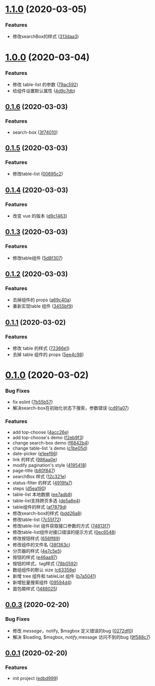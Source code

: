 # [1.1.0](https://github.com/QxQstar/dmallmax-ui/compare/v1.0.0...v1.1.0) (2020-03-05)


### Features

* 修改searchBox的样式 ([313daa3](https://github.com/QxQstar/dmallmax-ui/commit/313daa37018f6843470d6baaf863a1bfaba673cc))



# [1.0.0](https://github.com/QxQstar/dmallmax-ui/compare/v0.1.6...v1.0.0) (2020-03-04)


### Features

* 修改 table-list 的参数 ([79ac592](https://github.com/QxQstar/dmallmax-ui/commit/79ac592d70b9663a67a3a3fd12c380ae483285ba))
* 给组件设置默认属性 ([4d9c7db](https://github.com/QxQstar/dmallmax-ui/commit/4d9c7db4bac17e90418e274d9880353282d40ca9))



## [0.1.6](https://github.com/QxQstar/dmallmax-ui/compare/v0.1.5...v0.1.6) (2020-03-03)


### Features

* search-box ([3f74010](https://github.com/QxQstar/dmallmax-ui/commit/3f7401084bb6229a2d6efbb07edd61fc21906a4c))



## [0.1.5](https://github.com/QxQstar/dmallmax-ui/compare/v0.1.4...v0.1.5) (2020-03-03)


### Features

* 修改table-list ([00695c2](https://github.com/QxQstar/dmallmax-ui/commit/00695c22b5c22eeeaeb94bdd005b0221b569eae3))



## [0.1.4](https://github.com/QxQstar/dmallmax-ui/compare/v0.1.3...v0.1.4) (2020-03-03)


### Features

* 改变 vue 的版本 ([d9c1463](https://github.com/QxQstar/dmallmax-ui/commit/d9c1463ddb3bd0b33763d2feacc85b63e3fb2d29))



## [0.1.3](https://github.com/QxQstar/dmallmax-ui/compare/v0.1.2...v0.1.3) (2020-03-03)


### Features

* 修改table组件 ([5d8f307](https://github.com/QxQstar/dmallmax-ui/commit/5d8f307b673bda753169719487d15eb7b1e456f0))



## [0.1.2](https://github.com/QxQstar/dmallmax-ui/compare/v0.1.1...v0.1.2) (2020-03-03)


### Features

* 去掉组件的 props ([a69c40a](https://github.com/QxQstar/dmallmax-ui/commit/a69c40a3ee62c071abd520c3e59e6bf38999a1cb))
* 重新实现table 组件 ([3455bf9](https://github.com/QxQstar/dmallmax-ui/commit/3455bf90dbff6d01f60f61d71be554a8dd428664))



## [0.1.1](https://github.com/QxQstar/dmallmax-ui/compare/v0.1.0...v0.1.1) (2020-03-02)


### Features

* 修改 table 的样式 ([72366e1](https://github.com/QxQstar/dmallmax-ui/commit/72366e120b5102f314c3377ce93899ef54610e95))
* 去掉 table 组件的 props ([5ee4c98](https://github.com/QxQstar/dmallmax-ui/commit/5ee4c9897a6a4a0a04355360256887edde630033))



# [0.1.0](https://github.com/QxQstar/dmallmax-ui/compare/v0.0.3...v0.1.0) (2020-03-02)


### Bug Fixes

* fix eslint ([7b55b57](https://github.com/QxQstar/dmallmax-ui/commit/7b55b57f63ad744e234d23c436c8e680c6171b18))
* 解决search-box在初始化状态下搜索，参数错误 ([cd91a07](https://github.com/QxQstar/dmallmax-ui/commit/cd91a07c130802a8f2f9107b44dd22faae92d35c))


### Features

* add top-choose ([4acc26e](https://github.com/QxQstar/dmallmax-ui/commit/4acc26e41d4a2ac9dbc38118e8ffc3a43542e47d))
* add top-choose's demo ([f2eb9f3](https://github.com/QxQstar/dmallmax-ui/commit/f2eb9f3d0b8ae9553e3f1a7d8d8ee4928e9014c1))
* change search-box demo ([f6842b4](https://github.com/QxQstar/dmallmax-ui/commit/f6842b4a4dbd02738751400eaed26518e361b2fd))
* change table-list 's demo ([c1be05d](https://github.com/QxQstar/dmallmax-ui/commit/c1be05d1f8079de9a627d6133e40f20a56c30e81))
* date-picker ([e1eef66](https://github.com/QxQstar/dmallmax-ui/commit/e1eef665eaf7ace1ab7161600dc9c8c84bf47039))
* link 的样式 ([986aa0e](https://github.com/QxQstar/dmallmax-ui/commit/986aa0e00ca7a7d92ca5737cd3f487f4dcc3cad2))
* modify pagination's style ([4195418](https://github.com/QxQstar/dmallmax-ui/commit/4195418e2d4f963df2107ead3dc48ef70f7ede6e))
* page-title ([b80f847](https://github.com/QxQstar/dmallmax-ui/commit/b80f847208b46e7253625511027d7b1d426330c5))
* searchBox 样式 ([12c321e](https://github.com/QxQstar/dmallmax-ui/commit/12c321e43dca358411be35781f46b132a0a797f9))
* status-filter 的样式 ([4919fa7](https://github.com/QxQstar/dmallmax-ui/commit/4919fa7f9a4ffc84b543c7c839a6ef0c64ae3301))
* steps ([d5ea190](https://github.com/QxQstar/dmallmax-ui/commit/d5ea190d92564bd3d2afa5413e4337ae82a9d7ac))
* table-list 本地数据 ([ee7adb8](https://github.com/QxQstar/dmallmax-ui/commit/ee7adb8d0d9a44f8ab66a8815abae66d809b7460))
* table-list支持跨页多选 ([de5a8e4](https://github.com/QxQstar/dmallmax-ui/commit/de5a8e40aac300c0c94a3a4b946813c0d21d4091))
* table组件的样式 ([af7879d](https://github.com/QxQstar/dmallmax-ui/commit/af7879d5e5d8c9ce250201c02d5e4a9ece667db1))
* 修改search-box的样式 ([bdd26a8](https://github.com/QxQstar/dmallmax-ui/commit/bdd26a8e19679694b9e21a3e2d7fc00cf4df5940))
* 修改table-list ([7c55f72](https://github.com/QxQstar/dmallmax-ui/commit/7c55f72bf28492fccf2ae4c87489c8ff2f012be6))
* 修改table-list 组件获取接口参数的方式 ([74813f7](https://github.com/QxQstar/dmallmax-ui/commit/74813f7e43b32705576ddfdba4bbbcfdb7fde5be))
* 修改table-list组件对接口错误的提示方式 ([0ec6548](https://github.com/QxQstar/dmallmax-ui/commit/0ec65488d73b5bda73cb56f1b550378d850c76a5))
* 修改按钮样式 ([656ff89](https://github.com/QxQstar/dmallmax-ui/commit/656ff89746416c6d71df351d9675a977d043a3de))
* 修改组件的文件名 ([38f363c](https://github.com/QxQstar/dmallmax-ui/commit/38f363c7401f56852197edac4cb5b45e1036974e))
* 分页器的样式 ([4e7c5e5](https://github.com/QxQstar/dmallmax-ui/commit/4e7c5e5cad891de374d6c8cd49b609dfb69f91de))
* 按钮的样式 ([e46aa97](https://github.com/QxQstar/dmallmax-ui/commit/e46aa973ee5a72f15a0858c7f46d5523efda0a25))
* 按钮的样式，tag样式 ([78b0592](https://github.com/QxQstar/dmallmax-ui/commit/78b0592cc5379f63f0f6b8cfb98a4f6e5db46f8b))
* 数组组件的默认 size ([c63358e](https://github.com/QxQstar/dmallmax-ui/commit/c63358e2ac83cbdb30af66ab250317f28d2db419))
* 新增 tree 组件和 tableList 组件 ([b7a5041](https://github.com/QxQstar/dmallmax-ui/commit/b7a5041fc64d6c69071aa21178289dcda8e93b1b))
* 新增批量搜索组件 ([09594d4](https://github.com/QxQstar/dmallmax-ui/commit/09594d42160b963fd0d00b4261a5f9289cbab499))
* 面包屑样式 ([1488025](https://github.com/QxQstar/dmallmax-ui/commit/1488025145d727508151b83e50c9b4793ade17ad))



## [0.0.3](https://github.com/QxQstar/dmallmax-ui/compare/v0.0.1...v0.0.3) (2020-02-20)


### Bug Fixes

* 修改 $message，$notify, $msgbox 定义错误的bug ([0272df0](https://github.com/QxQstar/dmallmax-ui/commit/0272df0d843a3169d13709c2dc7445586d6657a1))
* 解决 $loading, $msgbox, $notify,$message 访问不到的bug ([9f588c7](https://github.com/QxQstar/dmallmax-ui/commit/9f588c7263d7c6d2391bf8b2bbb9c1261a9a869f))



## [0.0.1](https://github.com/QxQstar/dmallmax-ui/compare/edbd99924895df66dcfb3318d248ba21b948adbe...v0.0.1) (2020-02-20)


### Features

* init project ([edbd999](https://github.com/QxQstar/dmallmax-ui/commit/edbd99924895df66dcfb3318d248ba21b948adbe))



